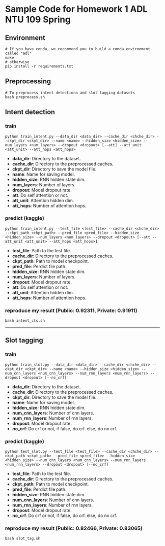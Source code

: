 # Sample Code for Homework 1 ADL NTU 109 Spring

## Environment
```shell
# If you have conda, we recommend you to build a conda environment called "adl"
make
# otherwise
pip install -r requirements.txt
```

## Preprocessing
```shell
# To preprocess intent detectiona and slot tagging datasets
bash preprocess.sh
```

## Intent detection
### train
```shell
python train_intent.py --data_dir <data_dir> --cache_dir <chche_dir> --ckpt_dir <ckpt_dir> --name <name> --hidden_size <hidden_size> --num_layers <num_layers> --dropout <dropout> [--att] --att_unit <att_unit> --att_hops <att_hops>
```
* **data_dir**: Directory to the dataset.
* **cache_dir**: Directory to the preprocessed caches.
* **ckpt_dir**: Directory to save the model file.
* **name**: Name for saving model.
* **hidden_size**: RNN hidden state dim.
* **num_layers**: Number of layers.
* **dropout**: Model dropout rate.
* **att**: Do self attention or not.
* **att_unit**: Attention hidden dim.
* **att_hops**: Number of attention hops.

### predict (kaggle)
```shell
python train_intent.py --test_file <test_file> --cache_dir <chche_dir> --ckpt_path <ckpt_path> --pred_file <pred_file> --hidden_size <hidden_size> --num_layers <num_layers> --dropout <dropout> [--att --att_unit <att_unit> --att_hops <att_hops>]
```
* **test_file**: Path to the test file.
* **cache_dir**: Directory to the preprocessed caches.
* **ckpt_path**: Path to model checkpoint.
* **pred_file**: Perdict file path.
* **hidden_size**: RNN hidden state dim.
* **num_layers**: Number of layers.
* **dropout**: Model dropout rate.
* **att**: Do self attention or not.
* **att_unit**: Attention hidden dim.
* **att_hops**: Number of attention hops.


### reproduce my result (Public: 0.92311, Private: 0.91911)
```shell
bash intent_cls.sh
```

---

## Slot tagging
### train
```shell
python train_slot.py --data_dir <data_dir> --cache_dir <chche_dir> --ckpt_dir <ckpt_dir> --name <name> --hidden_size <hidden_size> --num_cnn_layers <num_cnn_layers> --num_rnn_layers <num_rnn_layers> --dropout <dropout> [--no_crf]
```
* **data_dir**: Directory to the dataset.
* **cache_dir**: Directory to the preprocessed caches.
* **ckpt_dir**: Directory to save the model file.
* **name**: Name for saving model.
* **hidden_size**: RNN hidden state dim.
* **num_cnn_layers**: Number of cnn layers.
* **num_rnn_layers**: Number of rnn layers.
* **dropout**: Model dropout rate.
* **no_crf**: Do crf or not, if false, do crf. else, do no crf.

### predict (kaggle)
```shell
python test_slot.py --test_file <test_file> --cache_dir <chche_dir> --ckpt_path <ckpt_path> --pred_file <pred_file> --hidden_size <hidden_size> --num_cnn_layers <num_cnn_layers> --num_rnn_layers <num_rnn_layers> --dropout <dropout> [--no_crf]
```
* **test_file**: Path to the test file.
* **cache_dir**: Directory to the preprocessed caches.
* **ckpt_path**: Path to model checkpoint.
* **pred_file**: Perdict file path.
* **hidden_size**: RNN hidden state dim.
* **num_cnn_layers**: Number of cnn layers.
* **num_rnn_layers**: Number of rnn layers.
* **dropout**: Model dropout rate.
* **no_crf**: Do crf or not, if false, do crf. else, do no crf.

### reproduce my result (Public: 0.82466, Private: 0.83065)
```shell
bash slot_tag.sh
```